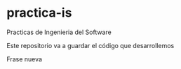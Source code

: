 practica-is
===========

Practicas de Ingenieria del Software

Este repositorio va a guardar el código que desarrollemos

Frase nueva
